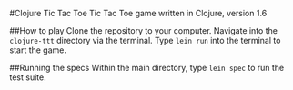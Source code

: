 #Clojure Tic Tac Toe
Tic Tac Toe game written in Clojure, version 1.6

##How to play
Clone the repository to your computer. Navigate into the ```clojure-ttt``` directory via the terminal.
Type ```lein run``` into the terminal to start the game.

##Running the specs
Within the main directory, type ```lein spec``` to run the test suite.
